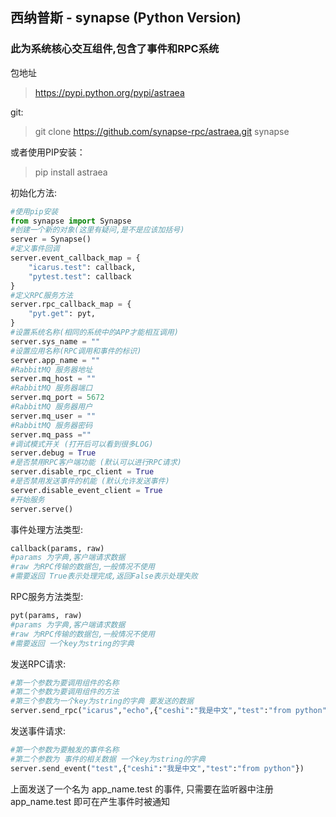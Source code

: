 ## 西纳普斯 - synapse (Python Version)

### 此为系统核心交互组件,包含了事件和RPC系统
包地址
> https://pypi.python.org/pypi/astraea

git:
> git clone https://github.com/synapse-rpc/astraea.git synapse

或者使用PIP安装：
> pip install astraea

初始化方法:

```python
#使用pip安装
from synapse import Synapse
#创建一个新的对象(这里有疑问,是不是应该加括号)
server = Synapse()
#定义事件回调
server.event_callback_map = {
    "icarus.test": callback,
    "pytest.test": callback
}
#定义RPC服务方法
server.rpc_callback_map = {
    "pyt.get": pyt,
}
#设置系统名称(相同的系统中的APP才能相互调用)
server.sys_name = ""
#设置应用名称(RPC调用和事件的标识)
server.app_name = ""
#RabbitMQ 服务器地址
server.mq_host = ""
#RabbitMQ 服务器端口
server.mq_port = 5672
#RabbitMQ 服务器用户
server.mq_user = ""
#RabbitMQ 服务器密码
server.mq_pass =""
#调试模式开关 (打开后可以看到很多LOG)
server.debug = True
#是否禁用RPC客户端功能 (默认可以进行RPC请求)
server.disable_rpc_client = True
#是否禁用发送事件的机能 (默认允许发送事件)
server.disable_event_client = True
#开始服务
server.serve()
```
事件处理方法类型:
```python
callback(params, raw) 
#params 为字典,客户端请求数据
#raw 为RPC传输的数据包,一般情况不使用
#需要返回 True表示处理完成,返回False表示处理失败
```
RPC服务方法类型:
```python
pyt(params, raw) 
#params 为字典,客户端请求数据
#raw 为RPC传输的数据包,一般情况不使用
#需要返回 一个key为string的字典
```
发送RPC请求:
```python
#第一个参数为要调用组件的名称
#第二个参数为要调用组件的方法
#第三个参数为一个key为string的字典 要发送的数据
server.send_rpc("icarus","echo",{"ceshi":"我是中文","test":"from python"})
```
发送事件请求:
```python
#第一个参数为要触发的事件名称 
#第二个参数为 事件的相关数据 一个key为string的字典
server.send_event("test",{"ceshi":"我是中文","test":"from python"})
```
上面发送了一个名为 app_name.test 的事件, 只需要在监听器中注册 app_name.test 即可在产生事件时被通知